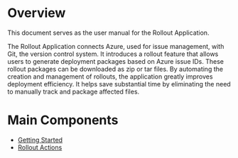 # Overview 
This document serves as the user manual for the Rollout Application.

The Rollout Application connects Azure, used for issue management, with Git, the version control system. It introduces a rollout feature that allows users to generate deployment packages based on Azure issue IDs. These rollout packages can be downloaded as zip or tar files. By automating the creation and management of rollouts, the application greatly improves deployment efficiency. It helps save substantial time by eliminating the need to manually track and package affected files.

# Main Components
- [Getting Started](/rolloutapplication/gettingstarted.md) 
- [Rollout Actions](/rolloutapplication/operations.md)
